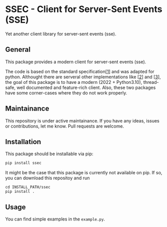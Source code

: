 # SSEC - Client for Server-Sent Events (SSE)
Yet another client library for server-sent events (sse).

## General
This package provides a modern client for server-sent events (sse).

The code is based on the standard specification[[1](https://html.spec.whatwg.org/multipage/server-sent-events.html)] and was adapted for python.
Althought there are serveral other implementations like [[2](https://github.com/btubbs/sseclient)] and [[3](https://github.com/mpetazzoni/sseclient)],
the goal of this package is to have a modern (2022 + Python3.10), thread-safe, well documented and feature-rich
client. Also, these two packages have some corner-cases where they do not work properly.

## Maintainance
This repository is under active maintainance. If you have any ideas, issues or contributions, let me know. Pull requests are welcome.

## Installation
This package should be installable via pip:

```py
pip install ssec
```

It might be the case that this package is currently not available on pip.
If so, you can download this repositoy and run

```
cd INSTALL_PATH/ssec
pip install .
```

## Usage
You can find simple examples in the ``example.py``.
